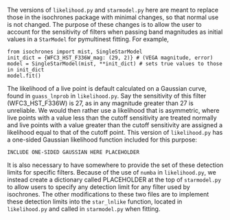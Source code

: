 The versions of `likelihood.py` and `starmodel.py` here are meant to replace those in the isochrones package with minimal changes, so that normal use is not changed. The purpose of these changes is to allow the user to account for the sensitivity of filters when passing band magnitudes as initial values in a `StarModel` for pymultinest fitting. For example, 

```
from isochrones import mist, SingleStarModel
init_dict = {WFC3_HST_F336W_mag: (29, 2)} # (VEGA magnitude, error)
model = SingleStarModel(mist, **init_dict) # sets true values to those in init_dict
model.fit()
```

The likelihood of a live point is default calculated on a Gaussian curve, found in `guass_lnprob` in `likelihood.py`. Say the sensitivity of this filter (WFC3_HST_F336W) is 27, as in any magnitude greater than 27 is unreliable. We would then rather use a likelihood that is asymmetric, where live points with a value less than the cutoff sensitivity are treated normally and live points with a value greater than the cutoff sensitivity are assigned a likelihood equal to that of the cutoff point. This version of `likelihood.py` has a one-sided Gaussian likelihood function included for this purpose:

```
INCLUDE ONE-SIDED GAUSSIAN HERE PLACEHOLDER
```

It is also necessary to have somewhere to provide the set of these detection limits for specific filters. Because of the use of `numba` in `likelihood.py`, we instead create a dictionary called PLACEHOLDER at the top of `starmodel.py` to allow users to specify any detection limit for any filter used by isochrones. The other modifications to these two files are to implement these detection limits into the `star_lnlike` function, located in `likelihood.py` and called in `starmodel.py` when fitting. 
